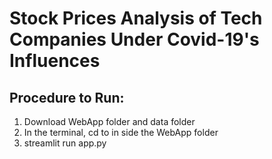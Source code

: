 # Stock Prices Analysis of Tech Companies Under Covid-19's Influences

## Procedure to Run:
1. Download WebApp folder and data folder
2. In the terminal, cd to in side the WebApp folder
3. streamlit run app.py
